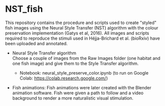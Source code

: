 # NST_fish
This repository contains the procedure and scripts used to create "styled" fish images using the Neural Style Transfer (NST) algorithm with the colour preservation implementation (Gatys et al, 2016). 
All images and scripts required to reproduce the stimuli used in Héjja-Brichard et al. (bioRxiv) have been uploaded and annotated. 

- Neural Style Transfer algorithm <br>
Choose a couple of images from the Raw Images folder (one habitat and one fish image) and give them to the Style Transfer algorithm.
	- Notebook: neural_style_preserve_color.ipynb (to run on Google Colab: https://colab.research.google.com/)


- Fish animations: <be>
Fish animations were later created with the Blender animation software. Fish were given a path to follow and a video background to render a more naturalistic visual stimulation.  	
